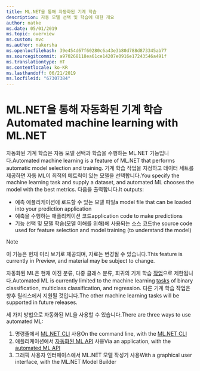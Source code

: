 ```yaml
---
title: ML.NET을 통해 자동화된 기계 학습
description: 자동 모델 선택 및 학습에 대한 개요
author: natke
ms.date: 05/01/2019
ms.topic: overview
ms.custom: mvc
ms.author: nakersha
ms.openlocfilehash: 39e454d67f60280c6a43e3b80d788d873345ab77
ms.sourcegitcommit: a970268118ea61ce14207e0916e17243546a491f
ms.translationtype: HT
ms.contentlocale: ko-KR
ms.lasthandoff: 06/21/2019
ms.locfileid: "67307384"
---
```

# <a name="automated-machine-learning-with-mlnet"></a><span data-ttu-id="ec555-103">ML.NET을 통해 자동화된 기계 학습</span><span class="sxs-lookup"><span data-stu-id="ec555-103">Automated machine learning with ML.NET</span></span>

<span data-ttu-id="ec555-104">자동화된 기계 학습은 자동 모델 선택과 학습을 수행하는 ML.NET 기능입니다.</span><span class="sxs-lookup"><span data-stu-id="ec555-104">Automated machine learning is a feature of ML.NET that performs automatic model selection and training.</span></span> <span data-ttu-id="ec555-105">기계 학습 작업을 지정하고 데이터 세트를 제공하면 자동 ML이 최적의 메트릭이 있는 모델을 선택합니다.</span><span class="sxs-lookup"><span data-stu-id="ec555-105">You specify the machine learning task and supply a dataset, and automated ML chooses the model with the best metrics.</span></span> <span data-ttu-id="ec555-106">다음을 출력합니다.</span><span class="sxs-lookup"><span data-stu-id="ec555-106">It outputs:</span></span>
- <span data-ttu-id="ec555-107">예측 애플리케이션에 로드할 수 있는 모델 파일</span><span class="sxs-lookup"><span data-stu-id="ec555-107">a model file that can be loaded into your prediction application</span></span>
- <span data-ttu-id="ec555-108">예측을 수행하는 애플리케이션 코드</span><span class="sxs-lookup"><span data-stu-id="ec555-108">application code to make predictions</span></span>
- <span data-ttu-id="ec555-109">기능 선택 및 모델 학습(모델 이해를 위해)에 사용되는 소스 코드</span><span class="sxs-lookup"><span data-stu-id="ec555-109">the source code used for feature selection and model training (to understand the model)</span></span>

> [!NOTE]
> <span data-ttu-id="ec555-110">이 기능은 현재 미리 보기로 제공되며, 자료는 변경될 수 있습니다.</span><span class="sxs-lookup"><span data-stu-id="ec555-110">This feature is currently in Preview, and material may be subject to change.</span></span> 

<span data-ttu-id="ec555-111">자동화된 ML은 현재 이진 분류, 다중 클래스 분류, 회귀의 기게 학습 [작업](resources/tasks.md)으로 제한됩니다.</span><span class="sxs-lookup"><span data-stu-id="ec555-111">Automated ML is currently limited to the machine learning [tasks](resources/tasks.md) of binary classification, multiclass classification, and regression.</span></span> <span data-ttu-id="ec555-112">다른 기계 학습 작업은 향후 릴리스에서 지원될 것입니다.</span><span class="sxs-lookup"><span data-stu-id="ec555-112">The other machine learning tasks will be supported in future releases.</span></span>

<span data-ttu-id="ec555-113">세 가지 방법으로 자동화된 ML을 사용할 수 있습니다.</span><span class="sxs-lookup"><span data-stu-id="ec555-113">There are three ways to use automated ML:</span></span>
1. <span data-ttu-id="ec555-114">명령줄에서 [ML.NET CLI](automate-training-with-cli.md) 사용</span><span class="sxs-lookup"><span data-stu-id="ec555-114">On the command line, with the [ML.NET CLI](automate-training-with-cli.md)</span></span>
1. <span data-ttu-id="ec555-115">애플리케이션에서 [자동화된 ML API](how-to-guides/how-to-use-the-automl-api.md) 사용</span><span class="sxs-lookup"><span data-stu-id="ec555-115">Via an application, with the [automated ML API](how-to-guides/how-to-use-the-automl-api.md)</span></span>
1. <span data-ttu-id="ec555-116">그래픽 사용자 인터페이스에서 ML.NET 모델 작성기 사용</span><span class="sxs-lookup"><span data-stu-id="ec555-116">With a graphical user interface, with the ML.NET Model Builder</span></span>

